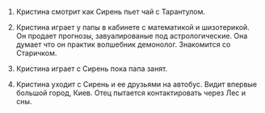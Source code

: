 1. Кристина смотрит как Сирень пьет чай с Тарантулом.

2. Кристина играет у папы в кабинете с математикой и шизотерикой. Он продает прогнозы, завуалированые под астрологические. Она думает что он практик волшебник демонолог. Знакомится со Старичком.





3. Кристина играет с Сирень пока папа занят.

4. Кристина уходит с Сирень и ее друзьями на автобус. Видит впервые большой город, Киев. Отец пытается контактировать через Лес и сны.